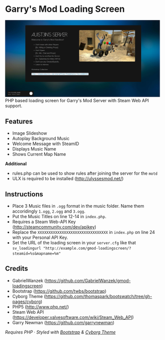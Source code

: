 Garry's Mod Loading Screen
==================

![](https://raw.githubusercontent.com/Au1st3in/gmod-loadingscreen/master/gmod-loadingscreen.jpg)
PHP based loading screen for Garry's Mod Server with Steam Web API support.

## Features

- Image Slideshow
- Autoplay Background Music
- Welcome Message with SteamID
- Displays Music Name
- Shows Current Map Name

**Additional**
- rules.php can be used to show rules after joining the server for the `motd`
- ULX is required to be installed (http://ulyssesmod.net/)


## Instructions

* Place 3 Music files in `.ogg` format in the music folder. Name them accoridingly `1.ogg`, `2.ogg` and `3.ogg`.
* Put the Music Titles on line 12-14 in `index.php`.
* Requires a Steam Web-API Key (http://steamcommunity.com/dev/apikey)
* Replace the `XXXXXXXXXXXXXXXXXXXXXXXXXXXXXXXX` in `index.php` on line 24 with your Personal API Key.
* Set the URL of the loading screen in your `server.cfg` like that `sv_loadingurl "http://example.com/gmod-loadingscreen/?steamid=%s&mapname=%m"`

## Credits
* GabrielWanzek (https://github.com/GabrielWanzek/gmod-loadingscreen)
* Bootstrap (https://github.com/twbs/bootstrap)
* Cyborg Theme (https://github.com/thomaspark/bootswatch/tree/gh-pages/cyborg)
* PHP5 (http://www.php.net/)
* Steam Web API (https://developer.valvesoftware.com/wiki/Steam_Web_API)
* Garry Newman (https://github.com/garrynewman)

_Requires PHP_ &middot; _Styled with [Bootstrap](http://getbootstrap.com/) & [Cyborg Theme](http://bootswatch.com/cyborg/)_
